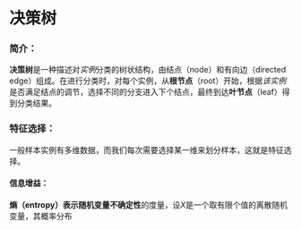 # 决策树

### 简介：

**决策树**是一种描述对*实例*分类的树状结构，由结点（node）和有向边（directed edge）组成。在进行分类时，对每个实例，从**根节点**（root）开始，根据*该实例*是否满足结点的调节，选择不同的分支进入下个结点，最终到达**叶节点**（leaf）得到分类结果。



### 特征选择：

一般样本实例有多维数据，而我们每次需要选择某一维来划分样本，这就是特征选择。



#### 信息增益：

**熵（entropy）**表示随机变量**不确定性**的度量，设$X$是一个取有限个值的离散随机变量，其概率分布